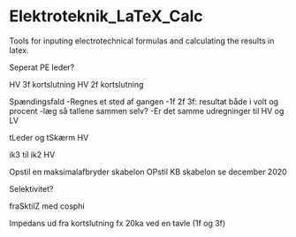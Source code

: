 # Elektroteknik_LaTeX_Calc
Tools for inputing electrotechnical formulas and calculating the results in latex.

Seperat PE leder?

HV 3f kortslutning
HV 2f kortslutning

Spændingsfald
	-Regnes et sted af gangen
	-1f 2f 3f: resultat både i volt og procent
	-læg så tallene sammen selv?
	-Er det samme udregninger til HV og LV

tLeder og tSkærm HV

ik3 til ik2 HV

Opstil en maksimalafbryder skabelon
OPstil KB skabelon se december 2020

Selektivitet?

fraSktilZ med cosphi

Impedans ud fra kortslutning fx 20ka ved en tavle (1f og 3f)